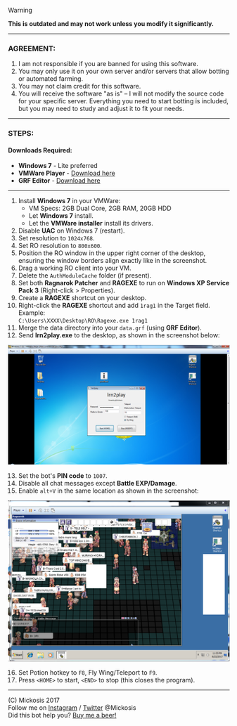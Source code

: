 > [!WARNING]  
> **This is outdated and may not work unless you modify it significantly.**

---

### AGREEMENT:
1. I am not responsible if you are banned for using this software.
2. You may only use it on your own server and/or servers that allow botting or automated farming.
3. You may not claim credit for this software.
4. You will receive the software "as is" – I will not modify the source code for your specific server. Everything you need to start botting is included, but you may need to study and adjust it to fit your needs.

---

### STEPS:
#### Downloads Required:
- **Windows 7** - Lite preferred  
- **VMWare Player** - [Download here](https://www.vmware.com/products/player/playerpro-evaluation.html)  
- **GRF Editor** - [Download here](https://rathena.org/board/files/file/2766-grf-editor/)

---

1. Install **Windows 7** in your VMWare:
   - VM Specs: 2GB Dual Core, 2GB RAM, 20GB HDD
   - Let **Windows 7** install.
   - Let the **VMWare installer** install its drivers.
2. Disable **UAC** on Windows 7 (restart).
3. Set resolution to `1024x768`.
4. Set RO resolution to `800x600`.
5. Position the RO window in the upper right corner of the desktop, ensuring the window borders align exactly like in the screenshot.
6. Drag a working RO client into your VM.
7. Delete the `AuthModuleCache` folder (if present).
8. Set both **Ragnarok Patcher** and **RAGEXE** to run on **Windows XP Service Pack 3** (Right-click > Properties).
9. Create a **RAGEXE** shortcut on your desktop.
10. Right-click the **RAGEXE** shortcut and add `1rag1` in the Target field. Example:  
    `C:\Users\XXXX\Desktop\RO\Ragexe.exe 1rag1`
11. Merge the data directory into your `data.grf` (using **GRF Editor**).
12. Send **lrn2play.exe** to the desktop, as shown in the screenshot below:

![Short Cut Location](https://github.com/Mickosis/lrn2play/raw/master/img/shortcutloc.png "Short Cut Location")

13. Set the bot's **PIN code** to `1007`.
14. Disable all chat messages except **Battle EXP/Damage**.
15. Enable `alt+V` in the same location as shown in the screenshot:

![Alt V Location](https://github.com/Mickosis/lrn2play/raw/master/img/altvloc.png "Alt V Location")

16. Set Potion hotkey to `F8`, Fly Wing/Teleport to `F9`.
17. Press `<HOME>` to start, `<END>` to stop (this closes the program).

---

(C) Mickosis 2017  
Follow me on [Instagram](https://www.instagram.com/mickosis/) / [Twitter](https://twitter.com/Mickosis) @Mickosis  
Did this bot help you? [Buy me a beer!](https://paypal.me/xMickosis)

